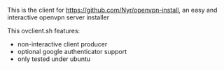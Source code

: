 This is the client for https://github.com/Nyr/openvpn-install, an easy and interactive openvpn server installer

This ovclient.sh features:
* non-interactive client producer
* optional google authenticator support
* only tested under ubuntu

